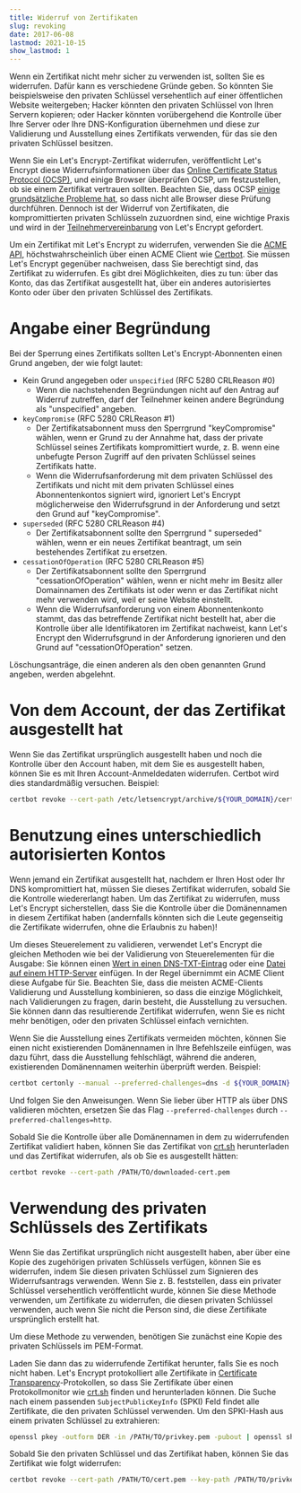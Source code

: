 ```yaml
---
title: Widerruf von Zertifikaten
slug: revoking
date: 2017-06-08
lastmod: 2021-10-15
show_lastmod: 1
---
```



Wenn ein Zertifikat nicht mehr sicher zu verwenden ist, sollten Sie es widerrufen. Dafür kann es verschiedene Gründe geben. So könnten Sie beispielsweise den privaten Schlüssel versehentlich auf einer öffentlichen Website weitergeben; Hacker könnten den privaten Schlüssel von Ihren Servern kopieren; oder Hacker könnten vorübergehend die Kontrolle über Ihre Server oder Ihre DNS-Konfiguration übernehmen und diese zur Validierung und Ausstellung eines Zertifikats verwenden, für das sie den privaten Schlüssel besitzen.

Wenn Sie ein Let's Encrypt-Zertifikat widerrufen, veröffentlicht Let's Encrypt diese Widerrufsinformationen über das [Online Certificate Status Protocol (OCSP)](https://en.wikipedia.org/wiki/Online_Certificate_Status_Protocol), und einige Browser überprüfen OCSP, um festzustellen, ob sie einem Zertifikat vertrauen sollten. Beachten Sie, dass OCSP [einige grundsätzliche Probleme hat](https://www.imperialviolet.org/2011/03/18/revocation.html), so dass nicht alle Browser diese Prüfung durchführen. Dennoch ist der Widerruf von Zertifikaten, die kompromittierten privaten Schlüsseln zuzuordnen sind, eine wichtige Praxis und wird in der [Teilnehmervereinbarung](/repository) von Let's Encrypt gefordert.

Um ein Zertifikat mit Let's Encrypt zu widerrufen, verwenden Sie die [ACME API](https://github.com/letsencrypt/boulder/blob/master/docs/acme-divergences.md), höchstwahrscheinlich über einen ACME Client wie [Certbot](https://certbot.eff.org/). Sie müssen Let's Encrypt gegenüber nachweisen, dass Sie berechtigt sind, das Zertifikat zu widerrufen. Es gibt drei Möglichkeiten, dies zu tun: über das Konto, das das Zertifikat ausgestellt hat, über ein anderes autorisiertes Konto oder über den privaten Schlüssel des Zertifikats.

# Angabe einer Begründung

Bei der Sperrung eines Zertifikats sollten Let's Encrypt-Abonnenten einen Grund angeben, der wie folgt lautet:

* Kein Grund angegeben oder `unspecified` (RFC 5280 CRLReason #0)
  - Wenn die nachstehenden Begründungen nicht auf den Antrag auf Widerruf zutreffen, darf der Teilnehmer keinen andere Begründung als "unspecified" angeben.
* `keyCompromise` (RFC 5280 CRLReason #1)
  - Der Zertifikatsabonnent muss den Sperrgrund "keyCompromise" wählen, wenn er Grund zu der Annahme hat, dass der private Schlüssel seines Zertifikats kompromittiert wurde, z. B. wenn eine unbefugte Person Zugriff auf den privaten Schlüssel seines Zertifikats hatte.
  - Wenn die Widerrufsanforderung mit dem privaten Schlüssel des Zertifikats und nicht mit dem privaten Schlüssel eines Abonnentenkontos signiert wird, ignoriert Let's Encrypt möglicherweise den Widerrufsgrund in der Anforderung und setzt den Grund auf "keyCompromise".
* `superseded` (RFC 5280 CRLReason #4)
  - Der Zertifikatsabonnent sollte den Sperrgrund " superseded" wählen, wenn er ein neues Zertifikat beantragt, um sein bestehendes Zertifikat zu ersetzen.
* `cessationOfOperation` (RFC 5280 CRLReason #5)
  - Der Zertifikatsabonnent sollte den Sperrgrund "cessationOfOperation" wählen, wenn er nicht mehr im Besitz aller Domainnamen des Zertifikats ist oder wenn er das Zertifikat nicht mehr verwenden wird, weil er seine Website einstellt.
  - Wenn die Widerrufsanforderung von einem Abonnentenkonto stammt, das das betreffende Zertifikat nicht bestellt hat, aber die Kontrolle über alle Identifikatoren im Zertifikat nachweist, kann Let's Encrypt den Widerrufsgrund in der Anforderung ignorieren und den Grund auf "cessationOfOperation" setzen.

Löschungsanträge, die einen anderen als den oben genannten Grund angeben, werden abgelehnt.

# Von dem Account, der das Zertifikat ausgestellt hat

Wenn Sie das Zertifikat ursprünglich ausgestellt haben und noch die Kontrolle über den Account haben, mit dem Sie es ausgestellt haben, können Sie es mit Ihren Account-Anmeldedaten widerrufen. Certbot wird dies standardmäßig versuchen. Beispiel:

```bash
certbot revoke --cert-path /etc/letsencrypt/archive/${YOUR_DOMAIN}/cert1.pem
```

# Benutzung eines unterschiedlich autorisierten Kontos

Wenn jemand ein Zertifikat ausgestellt hat, nachdem er Ihren Host oder Ihr DNS kompromittiert hat, müssen Sie dieses Zertifikat widerrufen, sobald Sie die Kontrolle wiedererlangt haben. Um das Zertifikat zu widerrufen, muss Let's Encrypt sicherstellen, dass Sie die Kontrolle über die Domänennamen in diesem Zertifikat haben (andernfalls könnten sich die Leute gegenseitig die Zertifikate widerrufen, ohne die Erlaubnis zu haben)!

Um dieses Steuerelement zu validieren, verwendet Let's Encrypt die gleichen Methoden wie bei der Validierung von Steuerelementen für die Ausgabe: Sie können einen [Wert in einen DNS-TXT-Eintrag](https://tools.ietf.org/html/rfc8555#section-8.4) oder eine [Datei auf einem HTTP-Server](https://tools.ietf.org/html/rfc8555#section-8.3) einfügen. In der Regel übernimmt ein ACME Client diese Aufgabe für Sie. Beachten Sie, dass die meisten ACME-Clients Validierung und Ausstellung kombinieren, so dass die einzige Möglichkeit, nach Validierungen zu fragen, darin besteht, die Ausstellung zu versuchen. Sie können dann das resultierende Zertifikat widerrufen, wenn Sie es nicht mehr benötigen, oder den privaten Schlüssel einfach vernichten.

Wenn Sie die Ausstellung eines Zertifikats vermeiden möchten, können Sie einen nicht existierenden Domänennamen in Ihre Befehlszeile einfügen, was dazu führt, dass die Ausstellung fehlschlägt, während die anderen, existierenden Domänennamen weiterhin überprüft werden. Beispiel:

```bash
certbot certonly --manual --preferred-challenges=dns -d ${YOUR_DOMAIN} -d nonexistent.${YOUR_DOMAIN}
```

Und folgen Sie den Anweisungen. Wenn Sie lieber über HTTP als über DNS validieren möchten, ersetzen Sie das Flag `--preferred-challenges` durch `--preferred-challenges=http`.

Sobald Sie die Kontrolle über alle Domänennamen in dem zu widerrufenden Zertifikat validiert haben, können Sie das Zertifikat von [crt.sh](https://crt.sh/) herunterladen und das Zertifikat widerrufen, als ob Sie es ausgestellt hätten:

```bash
certbot revoke --cert-path /PATH/TO/downloaded-cert.pem
```

# Verwendung des privaten Schlüssels des Zertifikats

Wenn Sie das Zertifikat ursprünglich nicht ausgestellt haben, aber über eine Kopie des zugehörigen privaten Schlüssels verfügen, können Sie es widerrufen, indem Sie diesen privaten Schlüssel zum Signieren des Widerrufsantrags verwenden. Wenn Sie z. B. feststellen, dass ein privater Schlüssel versehentlich veröffentlicht wurde, können Sie diese Methode verwenden, um Zertifikate zu widerrufen, die diesen privaten Schlüssel verwenden, auch wenn Sie nicht die Person sind, die diese Zertifikate ursprünglich erstellt hat.

Um diese Methode zu verwenden, benötigen Sie zunächst eine Kopie des privaten Schlüssels im PEM-Format.

Laden Sie dann das zu widerrufende Zertifikat herunter, falls Sie es noch nicht haben. Let's Encrypt protokolliert alle Zertifikate in [Certificate Transparency](https://www.certificate-transparency.org/)-Protokollen, so dass Sie Zertifikate über einen Protokollmonitor wie [crt.sh](https://crt.sh/) finden und herunterladen können. Die Suche nach einem passenden `SubjectPublicKeyInfo` (SPKI) Feld findet alle Zertifikate, die den privaten Schlüssel verwenden. Um den SPKI-Hash aus einem privaten Schlüssel zu extrahieren:
```bash
openssl pkey -outform DER -in /PATH/TO/privkey.pem -pubout | openssl sha256
```

Sobald Sie den privaten Schlüssel und das Zertifikat haben, können Sie das Zertifikat wie folgt widerrufen:

```bash
certbot revoke --cert-path /PATH/TO/cert.pem --key-path /PATH/TO/privkey.pem --reason keyCompromise
```

